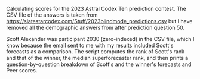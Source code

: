 Calculating scores for the 2023 Astral Codex Ten prediction contest.  The CSV file of the answers is taken from https://slatestarcodex.com/Stuff/2023blindmode_predictions.csv but I have removed all the demographic answers from after prediction question 50.

Scott Alexander was participant 2030 (zero-indexed) in the CSV file, which I know because the email sent to me with my results included Scott's forecasts as a comparison.  The script computes the rank of Scott's rank and that of the winner, the median superforecaster rank, and then prints a question-by-question breakdown of Scott's and the winner's forecasts and Peer scores.
